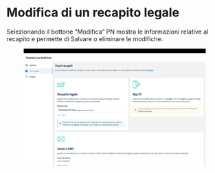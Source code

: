 # Modifica di un recapito legale

Selezionando il bottone “Modifica” PN mostra le informazioni relative al recapito e permette di Salvare o eliminare le modifiche.

<figure><img src="../../../../.gitbook/assets/image (9).png" alt=""><figcaption></figcaption></figure>
